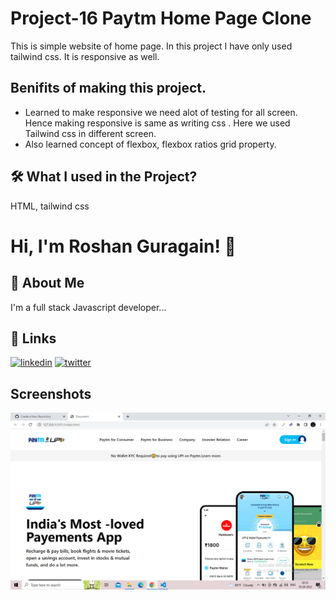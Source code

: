 # Project-16 Paytm Home Page Clone
This is simple website of home page. In this project I have only used tailwind css. It is responsive as well.









## Benifits of making this project.


 - Learned to make responsive we need alot of testing for all screen. Hence making responsive is same as writing css . Here we used  Tailwind css  in different screen.
 - Also learned concept of flexbox, flexbox ratios grid property.

 



## 🛠 What I used  in the Project?
 HTML, tailwind css


# Hi, I'm Roshan Guragain! 👋

## 🚀 About Me
I'm a full stack Javascript developer...


## 🔗 Links

[![linkedin](https://img.shields.io/badge/linkedin-0A66C2?style=for-the-badge&logo=linkedin&logoColor=white)](https://www.linkedin.com/in/roshan-guragain-guragain-747aa4245/)
[![twitter](https://img.shields.io/badge/twitter-1DA1F2?style=for-the-badge&logo=twitter&logoColor=white)](https://twitter.com/RoshanGuragain3)


## Screenshots

![App Screenshot](./screenshot/Screenshot%20(156).png)


